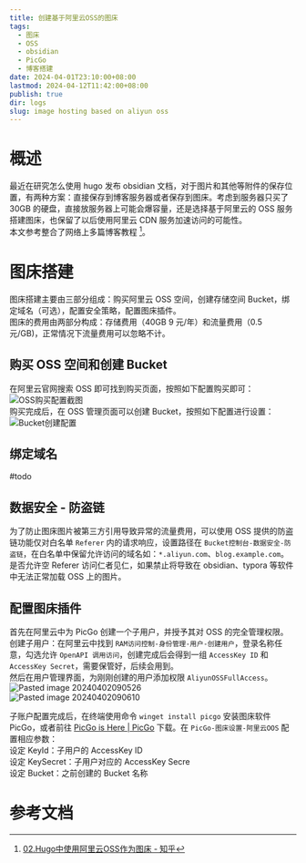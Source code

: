 ```yaml
---
title: 创建基于阿里云OSS的图床
tags:
  - 图床
  - OSS
  - obsidian
  - PicGo
  - 博客搭建
date: 2024-04-01T23:10:00+08:00
lastmod: 2024-04-12T11:42:00+08:00
publish: true
dir: logs
slug: image hosting based on aliyun oss
---
```


# 概述

最近在研究怎么使用 hugo 发布 obsidian 文档，对于图片和其他等附件的保存位置，有两种方案：直接保存到博客服务器或者保存到图床。考虑到服务器只买了 30GB 的硬盘，直接放服务器上可能会爆容量，还是选择基于阿里云的 OSS 服务搭建图床，也保留了以后使用阿里云 CDN 服务加速访问的可能性。  
本文参考整合了网络上多篇博客教程 [^1]。

# 图床搭建

图床搭建主要由三部分组成：购买阿里云 OSS 空间，创建存储空间 Bucket，绑定域名（可选），配置安全策略，配置图床插件。  
图床的费用由两部分构成：存储费用（40GB 9 元/年）和流量费用（0.5 元/GB)，正常情况下流量费用可以忽略不计。

## 购买 OSS 空间和创建 Bucket

在阿里云官网搜索 OSS 即可找到购买页面，按照如下配置购买即可：  
![OSS购买配置截图](https://pics-zhouxin.oss-cn-hangzhou.aliyuncs.com/OSS%E8%B4%AD%E4%B9%B0%E9%85%8D%E7%BD%AE%E6%88%AA%E5%9B%BE.png)  
购买完成后，在 OSS 管理页面可以创建 Bucket，按照如下配置进行设置：  
![Bucket创建配置](https://pics-zhouxin.oss-cn-hangzhou.aliyuncs.com/Bucket%E5%88%9B%E5%BB%BA%E9%85%8D%E7%BD%AE.png)

## 绑定域名

#todo

## 数据安全 - 防盗链

为了防止图床图片被第三方引用导致异常的流量费用，可以使用 OSS 提供的防盗链功能仅对白名单 `Referer` 内的请求响应，设置路径在 `Bucket控制台-数据安全-防盗链`，在白名单中保留允许访问的域名如：`*.aliyun.com`、`blog.example.com`。  
是否允许空 Referer 访问仁者见仁，如果禁止将导致在 obsidian、typora 等软件中无法正常加载 OSS 上的图片。

## 配置图床插件

首先在阿里云中为 PicGo 创建一个子用户，并授予其对 OSS 的完全管理权限。  
创建子用户：在阿里云中找到 `RAM访问控制-身份管理-用户-创建用户`，登录名称任意，勾选允许 `OpenAPI 调用访问`，创建完成后会得到一组 `AccessKey ID` 和 `AccessKey Secret`，需要保管好，后续会用到。  
然后在用户管理界面，为刚刚创建的用户添加权限 `AliyunOSSFullAccess`。  
![Pasted image 20240402090526](https://pics-zhouxin.oss-cn-hangzhou.aliyuncs.com/Pasted%20image%2020240402090526.png)  
![Pasted image 20240402090610](https://pics-zhouxin.oss-cn-hangzhou.aliyuncs.com/Pasted%20image%2020240402090610.png)

子账户配置完成后，在终端使用命令 `winget install picgo` 安装图床软件 PicGo，或者前往 [PicGo is Here | PicGo](https://picgo.github.io/PicGo-Doc/zh/guide/#%E4%B8%8B%E8%BD%BD%E5%AE%89%E8%A3%85) 下载。在 `PicGo-图床设置-阿里云OOS` 配置相应参数：  
设定 KeyId：子用户的 AccessKey ID  
设定 KeySecret：子用户对应的 AccessKey Secre  
设定 Bucket：之前创建的 Bucket 名称

# 参考文档

[^1]: [02.Hugo中使用阿里云OSS作为图床 - 知乎](https://zhuanlan.zhihu.com/p/638165744)